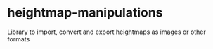 # heightmap-manipulations
Library to import, convert and export heightmaps as images or other formats
